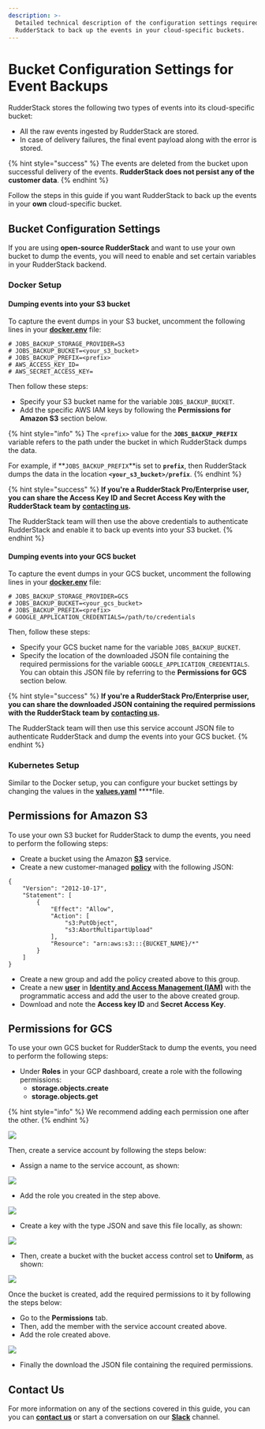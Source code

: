 ```yaml
---
description: >-
  Detailed technical description of the configuration settings required for
  RudderStack to back up the events in your cloud-specific buckets.
---
```


# Bucket Configuration Settings for Event Backups

RudderStack stores the following two types of events into its cloud-specific bucket:

* All the raw events ingested by RudderStack are stored.
* In case of delivery failures, the final event payload along with the error is stored.

{% hint style="success" %}
The events are deleted from the bucket upon successful delivery of the events. **RudderStack does not persist any of the customer data**.
{% endhint %}

Follow the steps in this guide if you want RudderStack to back up the events in your **own** cloud-specific bucket.

## Bucket Configuration Settings

If you are using **open-source RudderStack** and want to use your own bucket to dump the events, you will need to enable and set certain variables in your RudderStack backend.

### Docker Setup

#### Dumping events into your S3 bucket

To capture the event dumps in your S3 bucket, uncomment the following lines in your [**docker.env**](https://github.com/rudderlabs/rudder-server/blob/master/build/docker.env#L45-L50) file: 

```text
# JOBS_BACKUP_STORAGE_PROVIDER=S3
# JOBS_BACKUP_BUCKET=<your_s3_bucket>
# JOBS_BACKUP_PREFIX=<prefix>
# AWS_ACCESS_KEY_ID=
# AWS_SECRET_ACCESS_KEY=
```

Then follow these steps:

* Specify your S3 bucket name for the variable `JOBS_BACKUP_BUCKET`.
* Add the specific AWS IAM keys by following the **Permissions for Amazon S3** section below.

{% hint style="info" %}
The `<prefix>` value for the **`JOBS_BACKUP_PREFIX`** variable refers to the path under the bucket in which RudderStack dumps the data. 

For example, if **`JOBS_BACKUP_PREFIX`**is set to **`prefix`**, then RudderStack dumps the data in the location **`<your_s3_bucket>/prefix`**.
{% endhint %}

{% hint style="success" %}
**If you're a RudderStack Pro/Enterprise user, you can share the Access Key ID and Secret Access Key with the RudderStack team by** [**contacting us**](https://resources.rudderstack.com/join-rudderstack-slack)**.**

The RudderStack team will then use the above credentials to authenticate RudderStack and enable it to back up events into your S3 bucket.
{% endhint %}

#### Dumping events into your GCS bucket

To capture the event dumps in your GCS bucket, uncomment the following lines in your [**docker.env**](https://github.com/rudderlabs/rudder-server/blob/master/build/docker.env#L45-L50) file: 

```text
# JOBS_BACKUP_STORAGE_PROVIDER=GCS
# JOBS_BACKUP_BUCKET=<your_gcs_bucket>
# JOBS_BACKUP_PREFIX=<prefix>
# GOOGLE_APPLICATION_CREDENTIALS=/path/to/credentials
```

Then, follow these steps:

* Specify your GCS bucket name for the variable `JOBS_BACKUP_BUCKET`.
* Specify the location of the downloaded JSON file containing the required permissions for the variable `GOOGLE_APPLICATION_CREDENTIALS`. You can obtain this JSON file by referring to the **Permissions for GCS** section below.

{% hint style="success" %}
**If you're a RudderStack Pro/Enterprise user, you can share the downloaded JSON containing the required permissions with the RudderStack team by** [**contacting us**](https://resources.rudderstack.com/join-rudderstack-slack)**.**

The RudderStack team will then use this service account JSON file to authenticate RudderStack and dump the events into your GCS bucket.
{% endhint %}

### Kubernetes Setup

Similar to the Docker setup, you can configure your bucket settings by changing the values in the [**values.yaml**](https://github.com/rudderlabs/rudderstack-helm/blob/master/values.yaml#L87) ****file.

## Permissions for Amazon S3

To use your own S3 bucket for RudderStack to dump the events, you need to perform the following steps: 

* Create a bucket using the Amazon [**S3**](https://aws.amazon.com/s3/) service.  
* Create a new customer-managed [**policy**](https://docs.aws.amazon.com/IAM/latest/UserGuide/tutorial_managed-policies.html) with the following JSON:

```text
{
    "Version": "2012-10-17",
    "Statement": [
        {
            "Effect": "Allow",
            "Action": [
                "s3:PutObject",
                "s3:AbortMultipartUpload"
            ],
            "Resource": "arn:aws:s3:::{BUCKET_NAME}/*"
        }
    ]
}
```

* Create a new group and add the policy created above to this group. 
* Create a new [**user**](https://docs.aws.amazon.com/IAM/latest/UserGuide/id_users_create.html) in [**Identity and Access Management \(IAM\)**](https://console.aws.amazon.com/iam) with the programmatic access and add the user to the above created group. 
* Download and note the **Access key ID** and **Secret Access Key**.

## Permissions for GCS

To use your own GCS bucket for RudderStack to dump the events, you need to perform the following steps: 

* Under **Roles** in your GCP dashboard, create a role with the following permissions: 
  * **storage.objects.create**
  * **storage.objects.get**

{% hint style="info" %}
We recommend adding each permission one after the other.
{% endhint %}

![](../../.gitbook/assets/screenshot-2020-08-05-at-11.38.37-am.png)

Then, create a service account by following the steps below:

* Assign a name to the service account, as shown:

![](../../.gitbook/assets/screenshot-2020-08-05-at-11.40.12-am%20%282%29%20%282%29%20%282%29%20%282%29%20%282%29%20%282%29%20%282%29%20%282%29%20%282%29%20%282%29%20%282%29%20%282%29%20%281%29.png)

* Add the role you created in the step above.

![](../../.gitbook/assets/screenshot-2020-08-05-at-11.41.24-am.png)

* Create a key with the type JSON and save this file locally, as shown:

![](../../.gitbook/assets/screenshot-2020-08-05-at-11.49.10-am.png)



* Then, create a bucket with the bucket access control set to **Uniform**, as shown:

![](../../.gitbook/assets/screenshot-2020-08-05-at-11.52.07-am.png)



Once the bucket is created, add the required permissions to it by following the steps below:

* Go to the **Permissions** tab.
* Then, add the member with the service account created above.
* Add the role created above.

![](../../.gitbook/assets/screenshot-2020-08-05-at-11.53.34-am.png)

* Finally the download the JSON file containing the required permissions.

## Contact Us

For more information on any of the sections covered in this guide, you can you can [**contact us**](mailto:%20docs@rudderstack.com) or start a conversation on our [**Slack**](https://resources.rudderstack.com/join-rudderstack-slack) channel.

